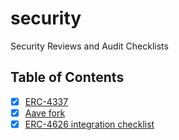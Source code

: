 # security

Security Reviews and Audit Checklists

## Table of Contents

- [x] [ERC-4337](./audit-checklists/ERC-4337.md)
- [x] [Aave fork](./audit-checklists/Aave-fork.md)
- [x] [ERC-4626 integration checklist](./audit-checklists/ERC4626-integration.md)
